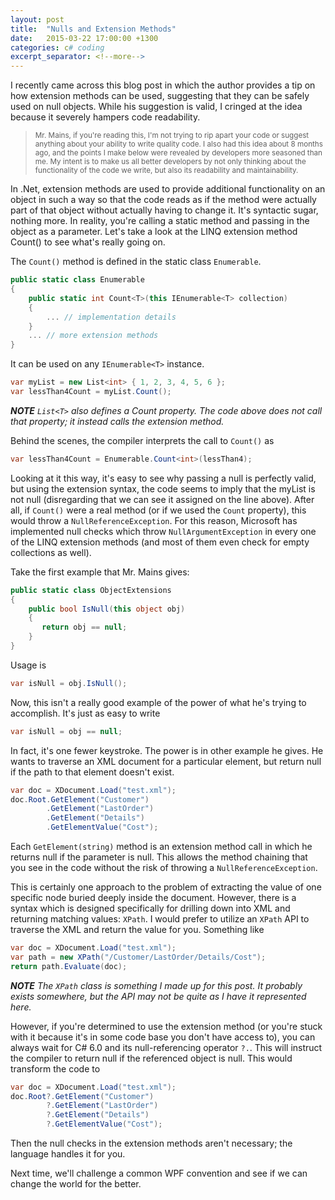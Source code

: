 ```yaml
---
layout: post
title:  "Nulls and Extension Methods"
date:   2015-03-22 17:00:00 +1300
categories: c# coding
excerpt_separator: <!--more-->
---
```

I recently came across this blog post in which the author provides a tip on how extension methods can be used, suggesting that they can be safely used on null objects. While his suggestion is valid, I cringed at the idea because it severely hampers code readability.

<!--more-->

><small>Mr. Mains, if you're reading this, I'm not trying to rip apart your code or suggest anything about your ability to write quality code. I also had this idea about 8 months ago, and the points I make below were revealed by developers more seasoned than me. My intent is to make us all better developers by not only thinking about the functionality of the code we write, but also its readability and maintainability.</small>

In .Net, extension methods are used to provide additional functionality on an object in such a way so that the code reads as if the method were actually part of that object without actually having to change it. It's syntactic sugar, nothing more. In reality, you're calling a static method and passing in the object as a parameter. Let's take a look at the LINQ extension method Count() to see what's really going on.

The `Count()` method is defined in the static class `Enumerable`.

```c#
public static class Enumerable
{
    public static int Count<T>(this IEnumerable<T> collection)
    {
        ... // implementation details
    }
    ... // more extension methods
}
```

It can be used on any `IEnumerable<T>` instance.

```c#
var myList = new List<int> { 1, 2, 3, 4, 5, 6 };
var lessThan4Count = myList.Count();
```

***NOTE** `List<T>` also defines a Count property. The code above does not call that property; it instead calls the extension method.*

Behind the scenes, the compiler interprets the call to `Count()` as

```c#
var lessThan4Count = Enumerable.Count<int>(lessThan4);
```

Looking at it this way, it's easy to see why passing a null is perfectly valid, but using the extension syntax, the code seems to imply that the myList is not null (disregarding that we can see it assigned on the line above). After all, if `Count()` were a real method (or if we used the `Count` property), this would throw a `NullReferenceException`. For this reason, Microsoft has implemented null checks which throw `NullArgumentException` in every one of the LINQ extension methods (and most of them even check for empty collections as well).

Take the first example that Mr. Mains gives:

```c#
public static class ObjectExtensions
{
    public bool IsNull(this object obj)
    {
       return obj == null;
    }
}
```

Usage is

```c#
var isNull = obj.IsNull();
```

Now, this isn't a really good example of the power of what he's trying to accomplish. It's just as easy to write

```c#
var isNull = obj == null;
```

In fact, it's one fewer keystroke. The power is in other example he gives. He wants to traverse an XML document for a particular element, but return null if the path to that element doesn't exist.

```c#
var doc = XDocument.Load("test.xml");
doc.Root.GetElement("Customer")
        .GetElement("LastOrder")
        .GetElement("Details")
        .GetElementValue("Cost");
```

Each `GetElement(string)` method is an extension method call in which he returns null if the parameter is null. This allows the method chaining that you see in the code without the risk of throwing a `NullReferenceException`.

This is certainly one approach to the problem of extracting the value of one specific node buried deeply inside the document. However, there is a syntax which is designed specifically for drilling down into XML and returning matching values: `XPath`. I would prefer to utilize an `XPath` API to traverse the XML and return the value for you. Something like

```c#
var doc = XDocument.Load("test.xml");
var path = new XPath("/Customer/LastOrder/Details/Cost");
return path.Evaluate(doc);
```

***NOTE** The `XPath` class is something I made up for this post. It probably exists somewhere, but the API may not be quite as I have it represented here.*

However, if you're determined to use the extension method (or you're stuck with it because it's in some code base you don't have access to), you can always wait for C# 6.0 and its null-referencing operator `?.`. This will instruct the compiler to return null if the referenced object is null. This would transform the code to

```C#
var doc = XDocument.Load("test.xml");
doc.Root?.GetElement("Customer")
        ?.GetElement("LastOrder")
        ?.GetElement("Details")
        ?.GetElementValue("Cost");
```

Then the null checks in the extension methods aren't necessary; the language handles it for you.

Next time, we'll challenge a common WPF convention and see if we can change the world for the better.
